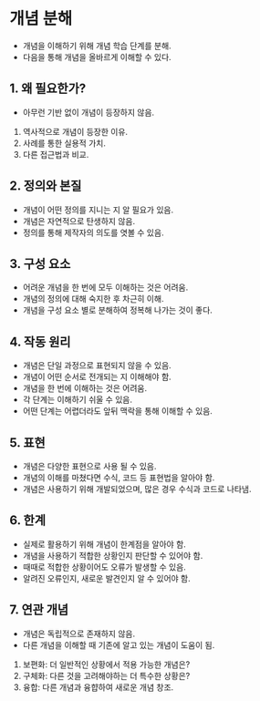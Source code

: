 # 개념 분해
* 개념을 이해하기 위해 개념 학습 단계를 분해.
* 다음을 통해 개념을 올바르게 이해할 수 있다.
## 1. 왜 필요한가?
* 아무런 기반 없이 개념이 등장하지 않음.
1. 역사적으로 개념이 등장한 이유.
1. 사례를 통한 실용적 가치.
1. 다른 접근법과 비교.
## 2. 정의와 본질
* 개념이 어떤 정의를 지니는 지 알 필요가 있음.
* 개념은 자연적으로 탄생하지 않음.
* 정의를 통해 제작자의 의도를 엿볼 수 있음.
## 3. 구성 요소
* 어려운 개념을 한 번에 모두 이해하는 것은 어려움.
* 개념의 정의에 대해 숙지한 후 차근히 이해.
* 개념을 구성 요소 별로 분해하여 정복해 나가는 것이 좋다.
## 4. 작동 원리
* 개념은 단일 과정으로 표현되지 않을 수 있음.
* 개념이 어떤 순서로 전개되는 지 이해해야 함.
* 개념을 한 번에 이해하는 것은 어려움.
* 각 단계는 이해하기 쉬울 수 있음.
* 어떤 단계는 어렵더라도 앞뒤 맥락을 통해 이해할 수 있음.
## 5. 표현
* 개념은 다양한 표현으로 사용 될 수 있음.
* 개념의 이해를 마쳤다면 수식, 코드 등 표현법을 알아야 함.
* 개념은 사용하기 위해 개발되었으며, 많은 경우 수식과 코드로 나타냄.
## 6. 한계
* 실제로 활용하기 위해 개념이 한계점을 알아야 함.
* 개념을 사용하기 적합한 상황인지 판단할 수 있어야 함.
* 때때로 적합한 상황이어도 오류가 발생할 수 있음.
* 알려진 오류인지, 새로운 발견인지 알 수 있어야 함.
## 7. 연관 개념
* 개념은 독립적으로 존재하지 않음.
* 다른 개념을 이해할 때 기존에 알고 있는 개념이 도움이 됨.
1. 보편화: 더 일반적인 상황에서 적용 가능한 개념은?
1. 구체화: 다른 것을 고려해야하는 더 특수한 상황은?
1. 융합: 다른 개념과 융햡하여 새로운 개념 창조.
